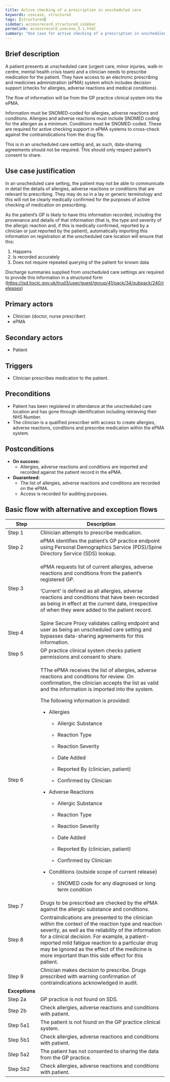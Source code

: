 ```yaml
---
title: Active checking of a prescription in unscheduled care
keywords: usecase, structured
tags: [structured] 
sidebar: accessrecord_structured_sidebar
permalink: accessrecord_usecase_3.1.html
summary: "Use case for active checking of a prescription in unscheduled care"
---
```


## Brief description
A patient presents at unscheduled care (urgent care, minor injuries, walk-in centre, mental health crisis team) and a clinician needs to prescribe medication for the patient. They have access to an electronic prescribing and medicines administration (ePMA) system which includes decision support (checks for allergies, adverse reactions and medical conditions).

The flow of information will be from the GP practice clinical system into the ePMA.

Information must be SNOMED-coded for allergies, adverse reactions and conditions. Allergies and adverse reactions must include SNOMED coding for the allergen as a minimum. Conditions must be SNOMED-coded. These are required for active checking support in ePMA systems to cross-check against the contraindications from the drug file.

This is in an unscheduled care setting and, as such, data-sharing agreements should not be required. This should only respect patient’s consent to share.

## Use case justification
In an unscheduled care setting, the patient may not be able to communicate in detail the details of allergies, adverse reactions or conditions that are relevant to prescribing. They may do so in a lay or generic terminology and this will not be clearly medically confirmed for the purposes of active checking of medication on prescribing.

As the patient’s GP is likely to have this information recorded, including the provenance and details of that information (that is, the type and severity of the allergic reaction and, if this is medically confirmed, reported by a clinician or just reported by the patient), automatically importing this information on registration at the unscheduled care location will ensure that this:

1.	Happens
2.	Is recorded accurately
3.	Does not require repeated querying of the patient for known data

Discharge summaries supplied from unscheduled care settings are required to provide this information in a structured form (https://isd.hscic.gov.uk/trud3/user/guest/group/41/pack/34/subpack/240/releases)

## Primary actors
-   Clinician (doctor, nurse prescriber)
-   ePMA

## Secondary actors
-   Patient

## Triggers
-   Clinician prescribes medication to the patient.

## Preconditions
-   Patient has been registered in attendance at the unscheduled care location and has gone through identification including retrieving their NHS Number.
-   The clinician is a qualified prescriber with access to create allergies, adverse reactions, conditions and prescribe medication within the ePMA system.

## Postconditions
-   **On success:**
    - Allergies, adverse reactions and conditions are imported and recorded against the patient record in the ePMA.
-   **Guaranteed:**
    - The list of allergies, adverse reactions and conditions are recorded on the ePMA.
    - Access is recorded for auditing purposes.

## Basic flow with alternative and exception flows

<table>
<thead>
<tr class="header">
<th>Step</th>
<th>Description</th>
</tr>
</thead>
<tbody>
<tr class="odd">
<td>Step 1</td>
<td>Clinician attempts to prescribe medication.</td>
</tr>
<tr class="even">
<td>Step 2</td>
<td>ePMA identifies the patient’s GP practice endpoint using Personal Demographics Service (PDS)/Spine Directory Service (SDS) lookup.</td>
</tr>
<tr class="odd">
<td>Step 3</td>
<td><p>ePMA requests list of current allergies, adverse reactions and conditions from the patient’s registered GP.</p>
<p>‘Current’ is defined as all allergies, adverse reactions and conditions that have been recorded as being in effect at the current date, irrespective of when they were added to the patient record.</p></td>
</tr>
<tr class="even">
<td>Step 4</td>
<td>Spine Secure Proxy validates calling endpoint and user as being an unscheduled care setting and bypasses data-sharing agreements for this information.</td>
</tr>
<tr class="odd">
<td>Step 5</td>
<td>GP practice clinical system checks patient permissions and consent to share.</td>
</tr>
<tr class="even">
<td>Step 6</td>
<td><p>TThe ePMA receives the list of allergies, adverse reactions and conditions for review. On confirmation, the clinician accepts the list as valid and the information is imported into the system.</p>
<p>The following information is provided:</p>
<ul>
<li><p>Allergies</p>
<ul>
<li><p>Allergic Substance</p></li>
<li><p>Reaction Type</p></li>
<li><p>Reaction Severity</p></li>
<li><p>Date Added</p></li>
<li><p>Reported By (clinician, patient)</p></li>
<li><p>Confirmed by Clinician</p></li>
</ul></li>
<li><p>Adverse Reactions</p>
<ul>
<li><p>Allergic Substance</p></li>
<li><p>Reaction Type</p></li>
<li><p>Reaction Severity</p></li>
<li><p>Date Added</p></li>
<li><p>Reported By (clinician, patient)</p></li>
<li><p>Confirmed by Clinician</p></li>
</ul></li>
<li><p>Conditions (outside scope of current release)</p>
<ul>
<li><p>SNOMED code for any diagnosed or long term condition</p></li>
</ul></li>
</ul></td>
</tr>
<tr class="odd">
<td>Step 7</td>
<td>Drugs to be prescribed are checked by the ePMA against the allergic substance and conditions.</td>
</tr>
<tr class="even">
<td>Step 8</td>
<td>Contraindications are presented to the clinician within the context of the reaction type and reaction severity, as well as the reliability of the information for a clinical decision. For example, a patient-reported mild fatigue reaction to a particular drug may be ignored as the effect of the medicine is more important than this side effect for this patient.</td>
</tr>
<tr class="odd">
<td>Step 9</td>
<td>Clinician makes decision to prescribe. Drugs prescribed with warning confirmation of contraindications acknowledged in audit.</td>
</tr>
<tr class="even">
<td><strong>Exceptions </strong></td>
<td></td>
</tr>
<tr class="odd">
<td>Step 2a</td>
<td>GP practice is not found on SDS.</td>
</tr>
<tr class="even">
<td>Step 2b</td>
<td>Check allergies, adverse reactions and conditions with patient.</td>
</tr>
<tr class="odd">
<td>Step 5a1</td>
<td>The patient is not found on the GP practice clinical system.</td>
</tr>
<tr class="even">
<td>Step 5b1</td>
<td>Check allergies, adverse reactions and conditions with patient.</td>
</tr>
<tr class="odd">
<td>Step 5a2</td>
<td>The patient has not consented to sharing the data from the GP practice.</td>
</tr>
<tr class="even">
<td>Step 5b2</td>
<td>Check allergies, adverse reactions and conditions with patient.</td>
</tr>
</tbody>
</table>

